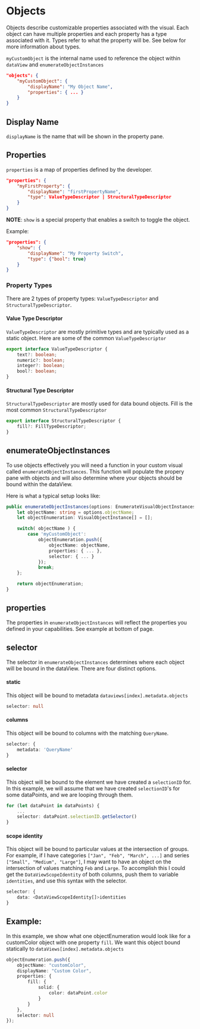 # Objects

Objects describe customizable properties associated with the visual.
Each object can have multiple properties and each property has a type associated with it.
Types refer to what the property will be. See below for more information about types.

`myCustomObject` is the internal name used to reference the object within `dataView` and `enumerateObjectInstances`

```json
"objects": {
    "myCustomObject": {
        "displayName": "My Object Name",
        "properties": { ... }
    }
}
```

## Display Name
`displayName` is the name that will be shown in the property pane.

## Properties
`properties` is a map of properties defined by the developer.

```json
"properties": {
    "myFirstProperty": {
        "displayName": "firstPropertyName",
        "type": ValueTypeDescriptor | StructuralTypeDescriptor
    }
}
```

**NOTE**: `show` is a special property that enables a switch to toggle the object.

Example:

```json
"properties": {
    "show": {
        "displayName": "My Property Switch",
        "type": {"bool": true}
    }
}
```

### Property Types

There are 2 types of property types: `ValueTypeDescriptor` and `StructuralTypeDescriptor`.

#### Value Type Descriptor
`ValueTypeDescriptor` are mostly primitive types and are typically used as a static object.
Here are some of the common `ValueTypeDescriptor`

```typescript
export interface ValueTypeDescriptor {
    text?: boolean;
    numeric?: boolean;
    integer?: boolean;
    bool?: boolean;
}
```

#### Structural Type Descriptor
`StructuralTypeDescriptor` are mostly used for data bound objects.
Fill is the most common `StructuralTypeDescriptor`

```typescript
export interface StructuralTypeDescriptor {
    fill?: FillTypeDescriptor;
}
```

## enumerateObjectInstances
To use objects effectively you will need a function in your custom visual called `enumerateObjectInstances`. This function will populate the propery pane with objects and will also determine where your objects should be bound within the dataView.  

Here is what a typical setup looks like:
```typescript
public enumerateObjectInstances(options: EnumerateVisualObjectInstancesOptions): VisualObjectInstanceEnumeration {
    let objectName: string = options.objectName;
    let objectEnumeration: VisualObjectInstance[] = [];

    switch( objectName ) {
        case 'myCustomObject':
            objectEnumeration.push({
                objectName: objectName,
                properties: { ... },
                selector: { ... }
            });
            break;
    };

    return objectEnumeration;
}
```

## properties
The properties in `enumerateObjectInstances` will reflect the properties you defined in your capabilities. See example at bottom of page. 

## selector
The selector in `enumerateObjectInstances` determines where each object will be bound in the dataView. There are four distinct options. 

#### static 
This object will be bound to metadata `dataviews[index].metadata.objects`
```typescript
selector: null 
```
#### columns 
This object will be bound to columns with the matching `QueryName`. 
```typescript
selector: {
    metadata: 'QueryName'
}
```
#### selector 
This object will be bound to the element we have created a `selectionID` for. In this example, we will assume that we have created `selectionID`'s for some dataPoints, and we are looping through them.

```typescript
for (let dataPoint in dataPoints) {
    ...
    selector: dataPoint.selectionID.getSelector()
}
```
#### scope identity 
This object will be bound to particular values at the intersection of groups. For example, if I have categories `["Jan", "Feb", "March", ...]` and series `["Small", "Medium", "Large"]`, I may want to have an object on the intersection of values matching `Feb` and `Large`. To accomplish this I could get the `DataViewScopeIdentity` of both columns, push them to variable `identities`, and use this syntax with the selector.

```typescript
selector: {
    data: <DataViewScopeIdentity[]>identities
}
```

## Example:
In this example, we show what one objectEnumeration would look like for a customColor object with one property `fill`. We want this object bound statically to `dataViews[index].metadata.objects`
```typescript
objectEnumeration.push({
    objectName: "customColor",
    displayName: "Custom Color",
    properties: {
        fill: {
            solid: {
                color: dataPoint.color
            }
        }
    },
    selector: null
});
```
